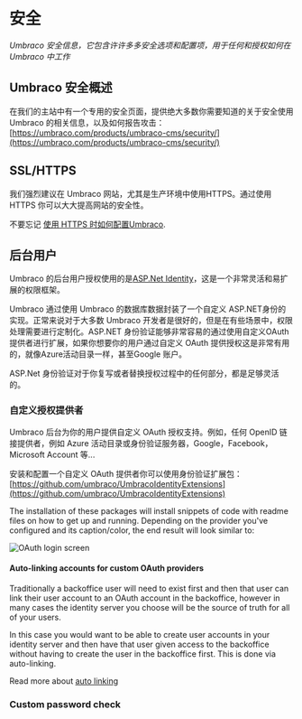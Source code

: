 # 安全 #

_Umbraco 安全信息，它包含许许多多安全选项和配置项，用于任何和授权如何在 Umbraco 中工作_

## Umbraco 安全概述 ##

在我们的主站中有一个专用的安全页面，提供绝大多数你需要知道的关于安全使用 Umbraco 的相关信息，以及如何报告攻击：[https://umbraco.com/products/umbraco-cms/security/](https://umbraco.com/products/umbraco-cms/security/)

## SSL/HTTPS ##
我们强烈建议在 Umbraco 网站，尤其是生产环境中使用HTTPS。通过使用 HTTPS 你可以大大提高网站的安全性。

不要忘记 [使用 HTTPS 时如何配置Umbraco](use-https.md).

## 后台用户 ##
Umbraco 的后台用户授权使用的是[ASP.Net Identity](http://www.asp.net/identity)，这是一个非常灵活和易扩展的权限框架。

Umbraco 通过使用 Umbraco 的数据库数据封装了一个自定义 ASP.NET身份的实现。正常来说对于大多数 Umbraco 开发者是很好的，但是在有些场景中，权限处理需要进行定制化。ASP.NET 身份验证能够非常容易的通过使用自定义OAuth 提供者进行扩展，如果你想要你的用户通过自定义 OAuth 提供授权这是非常有用的，就像Azure活动目录一样，甚至Google 账户。
 
ASP.Net 身份验证对于你复写或者替换授权过程中的任何部分，都是足够灵活的。

### 自定义授权提供者 ###
Umbraco 后台为你的用户提供自定义 OAuth 授权支持。例如，任何 OpenID 链接提供者，例如 Azure 活动目录或身份验证服务器，Google，Facebook，Microsoft Account 等...

安装和配置一个自定义 OAuth 提供者你可以使用身份验证扩展包：[https://github.com/umbraco/UmbracoIdentityExtensions](https://github.com/umbraco/UmbracoIdentityExtensions)

The installation of these packages will install snippets of code with readme files on how to get up and running. Depending on the provider you've configured and its caption/color, the end result will look similar to:

![OAuth login screen](images/google-oauth.png)

#### Auto-linking accounts for custom OAuth providers

Traditionally a backoffice user will need to exist first and then that user can link their user account to an OAuth account in the backoffice, however in many cases the identity server you choose will be the source of truth for all of your users.

In this case you would want to be able to create user accounts in your identity server and then have that user given access to the backoffice without having to create the user in the backoffice first. This is done via auto-linking.

Read more about [auto linking](auto-linking.md)

### Custom password check
